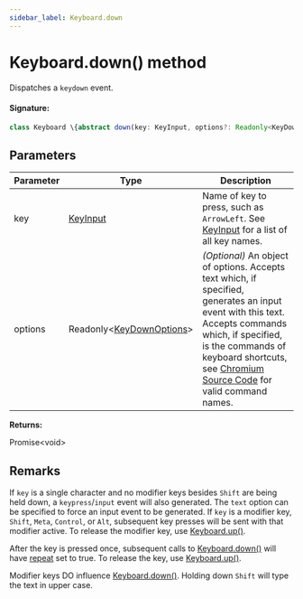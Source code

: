 ```yaml
---
sidebar_label: Keyboard.down
---
```


# Keyboard.down() method

Dispatches a `keydown` event.

#### Signature:

```typescript
class Keyboard \{abstract down(key: KeyInput, options?: Readonly<KeyDownOptions>): Promise<void>;\}
```

## Parameters

| Parameter | Type                                                            | Description                                                                                                                                                                                                                                                                                                                                                                      |
| --------- | --------------------------------------------------------------- | -------------------------------------------------------------------------------------------------------------------------------------------------------------------------------------------------------------------------------------------------------------------------------------------------------------------------------------------------------------------------------- |
| key       | [KeyInput](./puppeteer.keyinput.md)                             | Name of key to press, such as <code>ArrowLeft</code>. See [KeyInput](./puppeteer.keyinput.md) for a list of all key names.                                                                                                                                                                                                                                                       |
| options   | Readonly&lt;[KeyDownOptions](./puppeteer.keydownoptions.md)&gt; | _(Optional)_ An object of options. Accepts text which, if specified, generates an input event with this text. Accepts commands which, if specified, is the commands of keyboard shortcuts, see [Chromium Source Code](https://source.chromium.org/chromium/chromium/src/+/main:third_party/blink/renderer/core/editing/commands/editor_command_names.h) for valid command names. |

**Returns:**

Promise&lt;void&gt;

## Remarks

If `key` is a single character and no modifier keys besides `Shift` are being held down, a `keypress`/`input` event will also generated. The `text` option can be specified to force an input event to be generated. If `key` is a modifier key, `Shift`, `Meta`, `Control`, or `Alt`, subsequent key presses will be sent with that modifier active. To release the modifier key, use [Keyboard.up()](./puppeteer.keyboard.up.md).

After the key is pressed once, subsequent calls to [Keyboard.down()](./puppeteer.keyboard.down.md) will have [repeat](https://developer.mozilla.org/en-US/docs/Web/API/KeyboardEvent/repeat) set to true. To release the key, use [Keyboard.up()](./puppeteer.keyboard.up.md).

Modifier keys DO influence [Keyboard.down()](./puppeteer.keyboard.down.md). Holding down `Shift` will type the text in upper case.
